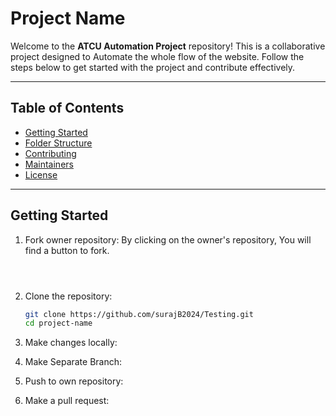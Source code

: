 
# Project Name

Welcome to the **ATCU Automation Project** repository! This is a collaborative project designed to Automate the whole flow of the website. 
Follow the steps below to get started with the project and contribute effectively.

---

## Table of Contents

- [Getting Started](#getting-started)
- [Folder Structure](#folder-structure)
- [Contributing](#contributing)
- [Maintainers](#maintainers)
- [License](#license)

---

## Getting Started
1. Fork owner repository:
   By clicking on the owner's repository, You will find a button to fork.
   ```img
   


2. Clone the repository:
   ```bash
   git clone https://github.com/surajB2024/Testing.git
   cd project-name

3. Make changes locally:

4. Make Separate Branch:

5. Push to own repository:

6. Make a pull request:
  
   
